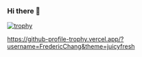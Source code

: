 ### Hi there 👋
[![trophy](https://github-profile-trophy.vercel.app/?username=FredericChang&theme=juicyfresh)](https://github.com/FredericChang/github-profile-trophy)

https://github-profile-trophy.vercel.app/?username=FredericChang&theme=juicyfresh
<!--
**FredericChang/FredericChang** is a ✨ _special_ ✨ repository because its `README.md` (this file) appears on your GitHub profile.

Here are some ideas to get you started:

- 🔭 I’m currently working on ...
- 🌱 I’m currently learning ...
- 👯 I’m looking to collaborate on ...
- 🤔 I’m looking for help with ...
- 💬 Ask me about ...
- 📫 How to reach me: ...
- 😄 Pronouns: ...
- ⚡ Fun fact: ...
-->

